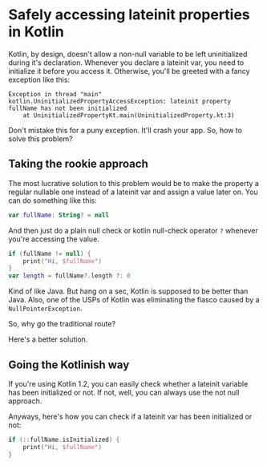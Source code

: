 # Safely accessing lateinit properties in Kotlin

Kotlin, by design, doesn't allow a non-null variable to be left uninitialized during it's declaration. 
Whenever you declare a lateinit var, you need to initialize it before you access it. Otherwise, you'll be greeted with a fancy exception like this:
```
Exception in thread "main" kotlin.UninitializedPropertyAccessException: lateinit property fullName has not been initialized
	at UninitializedPropertyKt.main(UninitializedProperty.kt:3)
```
Don't mistake this for a puny exception. It'll crash your app. 
So, how to solve this problem?

## Taking the rookie approach

The most lucrative solution to this problem would be to make the property a regular nullable one instead of a lateinit var and assign a value later on.
You can do something like this:
```kotlin
var fullName: String? = null
```
And then just do a plain null check or kotlin null-check operator ```?``` whenever you're accessing the value.
```kotlin
if (fullName != null) {
    print("Hi, $fullName")
}
var length = fullName?.length ?: 0
```
Kind of like Java. But hang on a sec, Kotlin is supposed to be better than Java. Also, one of the USPs of Kotlin was eliminating the fiasco caused by a ```NullPointerException```.

So, why go the traditional route?

Here's a better solution.

## Going the Kotlinish way
If you're using Kotlin 1.2, you can easily check whether a lateinit variable has been initialized or not. If not, well, you can always use the not null approach.

Anyways, here's how you can check if a lateinit var has been initialized or not:
```kotlin
if (::fullName.isInitialized) {
    print("Hi, $fullName")
}
```
